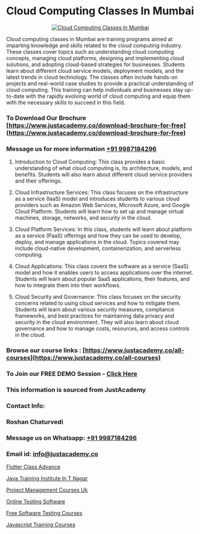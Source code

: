 # Cloud Computing Classes In Mumbai

<p align="center">
  <a href="https://justacademy.co/all-courses">
    <img src="https://ibb.co/7V3H11Z" alt="Cloud Computing Classes In Mumbai">
  </a>
</p>


Cloud computing classes in Mumbai are training programs aimed at imparting knowledge and skills related to the cloud computing industry. These classes cover topics such as understanding cloud computing concepts, managing cloud platforms, designing and implementing cloud solutions, and adopting cloud-based strategies for businesses. Students learn about different cloud service models, deployment models, and the latest trends in cloud technology. The classes often include hands-on projects and real-world case studies to provide a practical understanding of cloud computing. This training can help individuals and businesses stay up-to-date with the rapidly evolving world of cloud computing and equip them with the necessary skills to succeed in this field. 
### To Download Our Brochure [https://www.justacademy.co/download-brochure-for-free](https://www.justacademy.co/download-brochure-for-free)
### Message us for more information [+91 9987184296](https://api.whatsapp.com/send?phone=919987184296)
1) Introduction to Cloud Computing: This class provides a basic understanding of what cloud computing is, its architecture, models, and benefits. Students will also learn about different cloud service providers and their offerings.

2) Cloud Infrastructure Services: This class focuses on the infrastructure as a service (IaaS) model and introduces students to various cloud providers such as Amazon Web Services, Microsoft Azure, and Google Cloud Platform. Students will learn how to set up and manage virtual machines, storage, networks, and security in the cloud.

3) Cloud Platform Services: In this class, students will learn about platform as a service (PaaS) offerings and how they can be used to develop, deploy, and manage applications in the cloud. Topics covered may include cloud-native development, containerization, and serverless computing.

4) Cloud Applications: This class covers the software as a service (SaaS) model and how it enables users to access applications over the internet. Students will learn about popular SaaS applications, their features, and how to integrate them into their workflows.

5) Cloud Security and Governance: This class focuses on the security concerns related to using cloud services and how to mitigate them. Students will learn about various security measures, compliance frameworks, and best practices for maintaining data privacy and security in the cloud environment. They will also learn about cloud governance and how to manage costs, resources, and access controls in the cloud.

### Browse our course links : [https://www.justacademy.co/all-courses](https://www.justacademy.co/all-courses) 
### To Join our FREE DEMO Session - [Click Here](https://www.justacademy.co/register-for-course-demo)


### This information is sourced from JustAcademy
### Contact Info:
### Roshan Chaturvedi
### Message us on Whatsapp: [+91 9987184296](https://api.whatsapp.com/send?phone=919987184296)
### Email id: [info@justacademy.co](mailto:info@justacademy.co)
                
[Flutter Class Advance](https://www.linkedin.com/pulse/flutter-class-advance-justacademy-mumbai-5b2gc/)

[Java Training Institute In T Nagar](https://www.linkedin.com/pulse/java-training-institute-nagar-justacademy-delhi-6lthe?trackingId=SrWmTWOCJJPg9BoDcA0Pjw%3D%3D&lipi=urn%3Ali%3Apage%3Ad_flagship3_company_admin%3B3uDtMYf2QJOigjAh01Sv1g%3D%3D)

[Project Management Courses Uk](https://medium.com/@shivamja27/project-management-courses-uk-3efdf0b4b28a)

[Online Testing Software](https://medium.com/@sagarawat89/online-testing-software-c81061593342)

[Free Software Testing Courses](https://justacademyin.github.io/justacademy/Free-Software-Testing-Courses)

[Javascript Training Courses](https://justacademyin.github.io/Articles/Javascript-Training-Courses)

